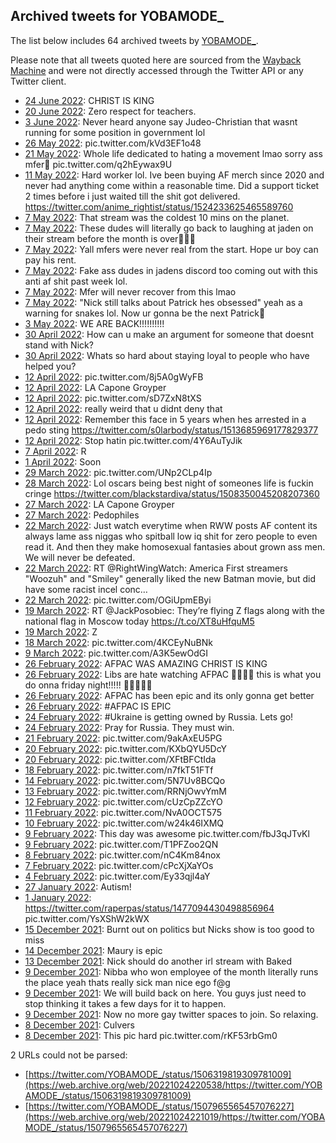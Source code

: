 ## Archived tweets for YOBAMODE_

The list below includes 64 archived tweets by
[YOBAMODE_](https://twitter.com/YOBAMODE_).

Please note that all tweets quoted here are sourced from the
[Wayback Machine](https://web.archive.org) and were not directly accessed through the Twitter API or
any Twitter client.

* [24 June 2022](https://web.archive.org/web/20220624142632/https://twitter.com/YOBAMODE_/status/1540340603426410496): CHRIST IS KING <!--1540340603426410496-->
* [20 June 2022](https://web.archive.org/web/20220620210805/https://twitter.com/YOBAMODE_/status/1538991494660505601): Zero respect for teachers. <!--1538991494660505601-->
* [ 3 June 2022](https://web.archive.org/web/20220603214413/https://twitter.com/YOBAMODE_/status/1532840398812590081): Never heard anyone say Judeo-Christian that wasnt running for some position in government lol <!--1532840398812590081-->
* [26 May 2022](https://web.archive.org/web/20220526170749/https://twitter.com/YOBAMODE_/status/1529831974554288128): pic.twitter.com/kVd3EF1o48 <!--1529831974554288128-->
* [21 May 2022](https://web.archive.org/web/20220521060354/https://twitter.com/YOBAMODE_/status/1527892739693625344): Whole life dedicated to hating a movement lmao sorry ass mfer🤣 pic.twitter.com/q2hEywax9U <!--1527892739693625344-->
* [11 May 2022](https://web.archive.org/web/20220511111632/https://twitter.com/YOBAMODE_/status/1524347622990905344): Hard worker lol. Ive been buying AF merch since 2020 and never had anything come within a reasonable time. Did a support ticket 2 times before i just waited till the shit got delivered. https://twitter.com/anime_rightist/status/1524233625465589760 <!--1524347622990905344-->
* [ 7 May 2022](https://web.archive.org/web/20220507185939/https://twitter.com/YOBAMODE_/status/1523014528522350593): That stream was the coldest 10 mins on the planet. <!--1523014528522350593-->
* [ 7 May 2022](https://web.archive.org/web/20220507083854/https://twitter.com/YOBAMODE_/status/1522858201787547649): These dudes will literally go back to laughing at jaden on their stream before the month is over🤣🤣🤣 <!--1522858201787547649-->
* [ 7 May 2022](https://web.archive.org/web/20220507083451/https://twitter.com/YOBAMODE_/status/1522857429750452224): Yall mfers were never real from the start. Hope ur boy can pay his rent. <!--1522857429750452224-->
* [ 7 May 2022](https://web.archive.org/web/20220507083453/https://twitter.com/YOBAMODE_/status/1522857272120127488): Fake ass dudes in jadens discord too coming out with this anti af shit past week lol. <!--1522857272120127488-->
* [ 7 May 2022](https://web.archive.org/web/20220507083343/https://twitter.com/YOBAMODE_/status/1522857051864584192): Mfer will never recover from this lmao <!--1522857051864584192-->
* [ 7 May 2022](https://web.archive.org/web/20220507033225/https://twitter.com/YOBAMODE_/status/1522781057317232641): "Nick still talks about Patrick hes obsessed" yeah as a warning for snakes lol. Now ur gonna be the next Patrick🤣 <!--1522781057317232641-->
* [ 3 May 2022](https://web.archive.org/web/20220503025001/https://twitter.com/YOBAMODE_/status/1521321150290214915): WE ARE BACK!!!!!!!!!! <!--1521321150290214915-->
* [30 April 2022](https://web.archive.org/web/20220430142930/https://twitter.com/YOBAMODE_/status/1520409802203140096): How can u make an argument for someone that doesnt stand with Nick? <!--1520409802203140096-->
* [30 April 2022](https://web.archive.org/web/20220430141828/https://twitter.com/YOBAMODE_/status/1520407108721823744): Whats so hard about staying loyal to people who have helped you? <!--1520407108721823744-->
* [12 April 2022](https://web.archive.org/web/20220412183240/https://twitter.com/YOBAMODE_/status/1513948066298183683): pic.twitter.com/8j5A0gWyFB <!--1513948066298183683-->
* [12 April 2022](https://web.archive.org/web/20220412183125/https://twitter.com/YOBAMODE_/status/1513947732775510024): LA Capone Groyper <!--1513947732775510024-->
* [12 April 2022](https://web.archive.org/web/20220412182945/https://twitter.com/YOBAMODE_/status/1513947275092971520): pic.twitter.com/sD7ZxN8tXS <!--1513947275092971520-->
* [12 April 2022](https://web.archive.org/web/20220412182804/https://twitter.com/YOBAMODE_/status/1513946865313660932): really weird that u didnt deny that <!--1513946865313660932-->
* [12 April 2022](https://web.archive.org/web/20220412181805/https://twitter.com/YOBAMODE_/status/1513944360265650179): Remember this face in 5 years when hes arrested in a pedo sting https://twitter.com/s0larbody/status/1513685969177829377 <!--1513944360265650179-->
* [12 April 2022](https://web.archive.org/web/20220412141400/https://twitter.com/YOBAMODE_/status/1513882878580563974): Stop hatin pic.twitter.com/4Y6AuTyJik <!--1513882878580563974-->
* [ 7 April 2022](https://web.archive.org/web/20220407205542/https://twitter.com/YOBAMODE_/status/1512172069789777921): R <!--1512172069789777921-->
* [ 1 April 2022](https://web.archive.org/web/20220401033055/https://twitter.com/YOBAMODE_/status/1509734627249901568): Soon <!--1509734627249901568-->
* [29 March 2022](https://web.archive.org/web/20220329141436/https://twitter.com/YOBAMODE_/status/1508809529789661196): pic.twitter.com/UNp2CLp4Ip <!--1508809529789661196-->
* [28 March 2022](https://web.archive.org/web/20220328212347/https://twitter.com/YOBAMODE_/status/1508555363339096081): Lol oscars being best night of someones life is fuckin cringe https://twitter.com/blackstardiva/status/1508350045208207360 <!--1508555363339096081-->
* [27 March 2022](https://web.archive.org/web/20220327060437/https://twitter.com/YOBAMODE_/status/1507961565865295873): LA Capone Groyper <!--1507961565865295873-->
* [27 March 2022](https://web.archive.org/web/20220327060158/https://twitter.com/YOBAMODE_/status/1507960905149132805): Pedophiles <!--1507960905149132805-->
* [22 March 2022](https://web.archive.org/web/20220322232159/https://twitter.com/YOBAMODE_/status/1506410741368299524): Just watch everytime when RWW posts AF content its always lame ass niggas who spitball low iq shit for zero people to even read it. And then they make homosexual fantasies about grown ass men. We will never be defeated. <!--1506410741368299524-->
* [22 March 2022](https://web.archive.org/web/20220322231737/https://twitter.com/YOBAMODE_/status/1506409795577946121): RT @RightWingWatch: America First streamers "Woozuh" and "Smiley" generally liked the new Batman movie, but did have some racist incel conc… <!--1506409795577946121-->
* [22 March 2022](https://web.archive.org/web/20220322172123/https://twitter.com/YOBAMODE_/status/1506319917645242380): pic.twitter.com/OGiUpmEByi <!--1506319917645242380-->
* [19 March 2022](https://web.archive.org/web/20220319024117/https://twitter.com/YOBAMODE_/status/1505011498514534401): RT @JackPosobiec: They’re flying Z flags along with the national flag in Moscow today https://t.co/XT8uHfquM5 <!--1505011498514534401-->
* [19 March 2022](https://web.archive.org/web/20220319020832/https://twitter.com/YOBAMODE_/status/1505003196984483842): Z <!--1505003196984483842-->
* [18 March 2022](https://web.archive.org/web/20220318232600/https://twitter.com/YOBAMODE_/status/1504962150086946825): pic.twitter.com/4KCEyNuBNk <!--1504962150086946825-->
* [ 9 March 2022](https://web.archive.org/web/20220309225355/https://twitter.com/YOBAMODE_/status/1501692746930835456): pic.twitter.com/A3K5ewOdGI <!--1501692746930835456-->
* [26 February 2022](https://web.archive.org/web/20220226070100/https://twitter.com/YOBAMODE_/status/1497466662446063621): AFPAC WAS AMAZING CHRIST IS KING <!--1497466662446063621-->
* [26 February 2022](https://web.archive.org/web/20220226045955/https://twitter.com/YOBAMODE_/status/1497436158237855746): Libs are hate watching AFPAC 🤣🤣🤣🤣 this is what you do onna  friday night!!!!! 🤣🤣🤣🤣🤣 <!--1497436158237855746-->
* [26 February 2022](https://web.archive.org/web/20220226045646/https://twitter.com/YOBAMODE_/status/1497435276519563265): AFPAC has been epic and its only gonna get better <!--1497435276519563265-->
* [26 February 2022](https://web.archive.org/web/20220226031021/https://twitter.com/YOBAMODE_/status/1497408641900630021): #AFPAC  IS EPIC <!--1497408641900630021-->
* [24 February 2022](https://web.archive.org/web/20220224110406/https://twitter.com/YOBAMODE_/status/1496803097158602758): #Ukraine  is getting owned by Russia. Lets go! <!--1496803097158602758-->
* [24 February 2022](https://web.archive.org/web/20220224050932/https://twitter.com/YOBAMODE_/status/1496713342597091334): Pray for Russia. They must win. <!--1496713342597091334-->
* [21 February 2022](https://web.archive.org/web/20220221221744/https://twitter.com/YOBAMODE_/status/1495884180688879616): pic.twitter.com/9akAxEU5PG <!--1495884180688879616-->
* [20 February 2022](https://web.archive.org/web/20220220203519/https://twitter.com/YOBAMODE_/status/1495496022423965704): pic.twitter.com/KXbQYU5DcY <!--1495496022423965704-->
* [20 February 2022](https://web.archive.org/web/20220220140457/https://twitter.com/YOBAMODE_/status/1495399059447767042): pic.twitter.com/XFtBFCtIda <!--1495399059447767042-->
* [18 February 2022](https://web.archive.org/web/20220218034935/https://twitter.com/YOBAMODE_/status/1494518142395052032): pic.twitter.com/n7fkT51FTf <!--1494518142395052032-->
* [14 February 2022](https://web.archive.org/web/20220214014827/https://twitter.com/YOBAMODE_/status/1493038106706124801): pic.twitter.com/5N7Uv8BCQo <!--1493038106706124801-->
* [13 February 2022](https://web.archive.org/web/20220213160451/https://twitter.com/YOBAMODE_/status/1492891232384675840): pic.twitter.com/RRNjOwvYmM <!--1492891232384675840-->
* [12 February 2022](https://web.archive.org/web/20220212150914/https://twitter.com/YOBAMODE_/status/1492514193634963458): pic.twitter.com/cUzCpZZcYO <!--1492514193634963458-->
* [11 February 2022](https://web.archive.org/web/20220211151110/https://twitter.com/YOBAMODE_/status/1492152891653730304): pic.twitter.com/NvA0OCT575 <!--1492152891653730304-->
* [10 February 2022](https://web.archive.org/web/20220210150335/https://twitter.com/YOBAMODE_/status/1491788582071062532): pic.twitter.com/w24k46IXMQ <!--1491788582071062532-->
* [ 9 February 2022](https://web.archive.org/web/20220209222804/https://twitter.com/YOBAMODE_/status/1491538111666561026): This day was awesome pic.twitter.com/fbJ3qJTvKl <!--1491538111666561026-->
* [ 9 February 2022](https://web.archive.org/web/20220209044734/https://twitter.com/YOBAMODE_/status/1491271198742704129): pic.twitter.com/T1PFZoo2QN <!--1491271198742704129-->
* [ 8 February 2022](https://web.archive.org/web/20220208052749/https://twitter.com/YOBAMODE_/status/1490918989886754818): pic.twitter.com/nC4Km84nox <!--1490918989886754818-->
* [ 7 February 2022](https://web.archive.org/web/20220207043325/https://twitter.com/YOBAMODE_/status/1490542321586348034): pic.twitter.com/cPcXjXaYOs <!--1490542321586348034-->
* [ 4 February 2022](https://web.archive.org/web/20220204063748/https://twitter.com/YOBAMODE_/status/1489488306807226370): pic.twitter.com/Ey33qjl4aY <!--1489488306807226370-->
* [27 January 2022](https://web.archive.org/web/20220127152616/https://twitter.com/YOBAMODE_/status/1486720915446460427): Autism! <!--1486720915446460427-->
* [ 1 January 2022](https://web.archive.org/web/20220101031100/https://twitter.com/YOBAMODE_/status/1477113118098538503): https://twitter.com/raperpas/status/1477094430498856964  pic.twitter.com/YsXShW2kWX <!--1477113118098538503-->
* [15 December 2021](https://web.archive.org/web/20211215013655/https://twitter.com/YOBAMODE_/status/1470929548443275269): Burnt out on politics but Nicks show is too good to miss <!--1470929548443275269-->
* [14 December 2021](https://web.archive.org/web/20211214203110/https://twitter.com/YOBAMODE_/status/1470852602338312192): Maury is epic <!--1470852602338312192-->
* [13 December 2021](https://web.archive.org/web/20211213215531/https://twitter.com/YOBAMODE_/status/1470511452620476423): Nick should do another irl stream with Baked <!--1470511452620476423-->
* [ 9 December 2021](https://web.archive.org/web/20211209212341/https://twitter.com/YOBAMODE_/status/1469053761784066052): Nibba who won employee of the month literally runs the place yeah thats really sick man nice ego f@g <!--1469053761784066052-->
* [ 9 December 2021](https://web.archive.org/web/20211209192452/https://twitter.com/YOBAMODE_/status/1469023981902704640): We will build back on here. You guys just need to stop thinking it takes a few days for it to happen. <!--1469023981902704640-->
* [ 9 December 2021](https://web.archive.org/web/20211209053428/https://twitter.com/YOBAMODE_/status/1468813975265718278): Now no more gay twitter spaces to join. So relaxing. <!--1468813975265718278-->
* [ 8 December 2021](https://web.archive.org/web/20211208230806/https://twitter.com/YOBAMODE_/status/1468718360187883521): Culvers <!--1468718360187883521-->
* [ 8 December 2021](https://web.archive.org/web/20211208205352/https://twitter.com/YOBAMODE_/status/1468683860053532680): This pic hard pic.twitter.com/rKF53rbGm0 <!--1468683860053532680-->

2 URLs could not be parsed:

* [https://twitter.com/YOBAMODE_/status/1506319819309781009](https://web.archive.org/web/20221024220538/https://twitter.com/YOBAMODE_/status/1506319819309781009)
* [https://twitter.com/YOBAMODE_/status/1507965565457076227](https://web.archive.org/web/20221024221019/https://twitter.com/YOBAMODE_/status/1507965565457076227)
